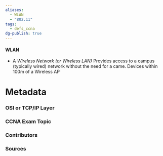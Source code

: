 ```yaml
---
aliases:
  - WLAN
  - "802.11"
tags:
  - defs_ccna
dg-publish: true
---
```

#### WLAN
- A *Wireless Network (or Wireless LAN)* Provides access to a campus (typically wired) network without the need for a came. Devices within 100m of a Wireless AP





# Metadata
### OSI or TCP/IP Layer

### CCNA Exam Topic

### Contributors

### Sources

